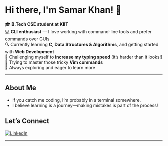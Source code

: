 # Hi there, I'm Samar Khan! 👋

🎓 **B.Tech CSE student at KIIT**  
💻 **CLI enthusiast** — I love working with command-line tools and prefer commands over GUIs  
🔍 Currently learning **C**, **Data Structures & Algorithms**, and getting started with **Web Development**  
📝 Challenging myself to **increase my typing speed** (it’s harder than it looks!)  
🦾 Trying to master those tricky **Vim commands**  
🌱 Always exploring and eager to learn more

---

## About Me

- If you catch me coding, I’m probably in a terminal somewhere.
- I believe learning is a journey—making mistakes is part of the process!

## Let’s Connect

[![LinkedIn](https://img.shields.io/badge/LinkedIn-blue?style=flat&logo=linkedin)](http://www.linkedin.com/in/md-samar-khan)

---

<!--
**Fun Fact:** I’m on a mission to make the terminal my best friend!
-->
